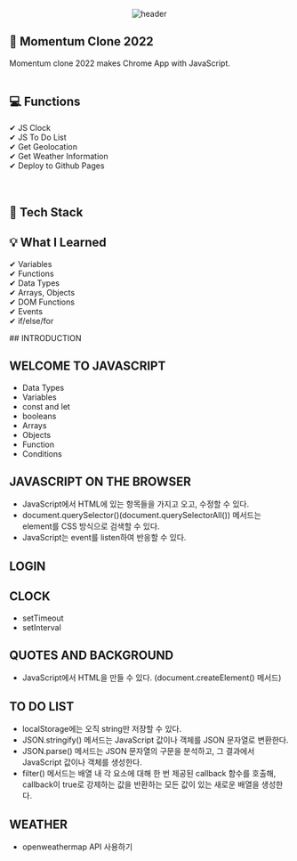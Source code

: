 <div align="center">

![header](https://capsule-render.vercel.app/api?type=soft&color=F7DF1E&text=Momentum%20Clone%202022)

</div>
<div>

  ## 📌 Momentum Clone 2022
  Momentum clone 2022 makes Chrome App with JavaScript.
  <br/>
  <br/>
  
  ## 💻 Functions
  ✔ JS Clock <br/>
  ✔ JS To Do List <br/>
  ✔ Get Geolocation <br/>
  ✔ Get Weather Information <br/>
  ✔ Deploy to Github Pages <br/>
  <br/>
  <br/>
  
  ## 🔧 Tech Stack
  
  
  ## 💡 What I Learned
  ✔ Variables <br/>
  ✔ Functions <br/>
  ✔ Data Types <br/>
  ✔ Arrays, Objects <br/>
  ✔ DOM Functions <br/>
  ✔ Events <br/>
  ✔ if/else/for <br/>
  
</div>
## INTRODUCTION

## WELCOME TO JAVASCRIPT
* Data Types
* Variables
* const and let
* booleans
* Arrays
* Objects
* Function
* Conditions

## JAVASCRIPT ON THE BROWSER
* JavaScript에서 HTML에 있는 항목들을 가지고 오고, 수정할 수 있다.
* document.querySelector()(document.querySelectorAll()) 메서드는 element를 CSS 방식으로 검색할 수 있다.
* JavaScript는 event를 listen하여 반응할 수 있다.

## LOGIN

## CLOCK
* setTimeout
* setInterval

## QUOTES AND BACKGROUND
* JavaScript에서 HTML을 만들 수 있다. (document.createElement() 메서드)

## TO DO LIST
* localStorage에는 오직 string만 저장할 수 있다.
* JSON.stringify() 메서드는 JavaScript 값이나 객체를 JSON 문자열로 변환한다.
* JSON.parse() 메서드는 JSON 문자열의 구문을 분석하고, 그 결과에서 JavaScript 값이나 객체를 생성한다.
* filter() 메서드는 배열 내 각 요소에 대해 한 번 제공된 callback 함수를 호출해, callback이 true로 강제하는 값을 반환하는 모든 값이 있는 새로운 배열을 생성한다.

## WEATHER
* openweathermap API 사용하기
